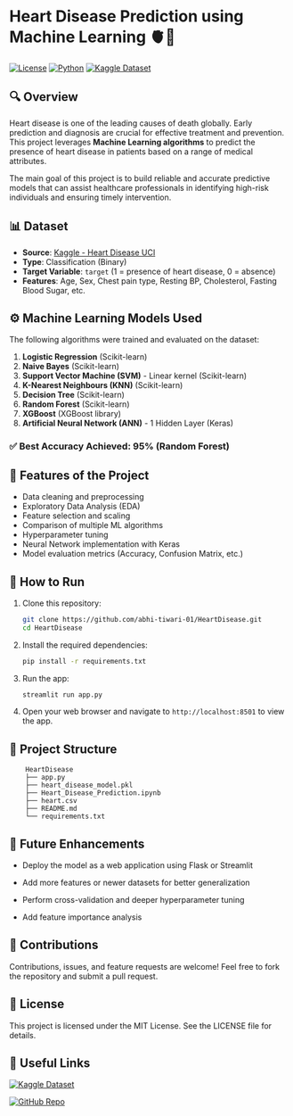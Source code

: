# Heart Disease Prediction using Machine Learning 🫀🤖

[![License](https://img.shields.io/badge/license-MIT-blue.svg)](LICENSE)
[![Python](https://img.shields.io/badge/python-3.7%2B-blue.svg)](https://www.python.org/)
[![Kaggle Dataset](https://img.shields.io/badge/Dataset-Kaggle-blue)](https://www.kaggle.com/ronitf/heart-disease-uci)

## 🔍 Overview

Heart disease is one of the leading causes of death globally. Early prediction and diagnosis are crucial for effective treatment and prevention. This project leverages **Machine Learning algorithms** to predict the presence of heart disease in patients based on a range of medical attributes.

The main goal of this project is to build reliable and accurate predictive models that can assist healthcare professionals in identifying high-risk individuals and ensuring timely intervention.

## 📊 Dataset

- **Source**: [Kaggle - Heart Disease UCI](https://www.kaggle.com/ronitf/heart-disease-uci)
- **Type**: Classification (Binary)
- **Target Variable**: `target` (1 = presence of heart disease, 0 = absence)
- **Features**: Age, Sex, Chest pain type, Resting BP, Cholesterol, Fasting Blood Sugar, etc.

## ⚙️ Machine Learning Models Used

The following algorithms were trained and evaluated on the dataset:

1. **Logistic Regression** (Scikit-learn)
2. **Naive Bayes** (Scikit-learn)
3. **Support Vector Machine (SVM)** - Linear kernel (Scikit-learn)
4. **K-Nearest Neighbours (KNN)** (Scikit-learn)
5. **Decision Tree** (Scikit-learn)
6. **Random Forest** (Scikit-learn)
7. **XGBoost** (XGBoost library)
8. **Artificial Neural Network (ANN)** - 1 Hidden Layer (Keras)

### ✅ Best Accuracy Achieved: **95%** (Random Forest)

## 📌 Features of the Project

- Data cleaning and preprocessing
- Exploratory Data Analysis (EDA)
- Feature selection and scaling
- Comparison of multiple ML algorithms
- Hyperparameter tuning
- Neural Network implementation with Keras
- Model evaluation metrics (Accuracy, Confusion Matrix, etc.)

## 🧪 How to Run

1. Clone this repository:
   ```bash
   git clone https://github.com/abhi-tiwari-01/HeartDisease.git
   cd HeartDisease
   ```

2. Install the required dependencies:
    ```bash
    pip install -r requirements.txt
    ```
3. Run the app:
    ```bash
    streamlit run app.py
    ```
4. Open your web browser and navigate to `http://localhost:8501` to view the app.

## 📁 Project Structure
```plaintext
    HeartDisease
    ├── app.py
    ├── heart_disease_model.pkl
    ├── Heart_Disease_Prediction.ipynb   
    ├── heart.csv                       
    ├── README.md                 
    └── requirements.txt               
```
## 🧠 Future Enhancements
- Deploy the model as a web application using Flask or Streamlit

- Add more features or newer datasets for better generalization

- Perform cross-validation and deeper hyperparameter tuning

- Add feature importance analysis

## 🤝 Contributions
Contributions, issues, and feature requests are welcome! Feel free to fork the repository and submit a pull request.

## 📄 License
This project is licensed under the MIT License. See the LICENSE file for details.

## 🔗 Useful Links
[![Kaggle Dataset](https://img.shields.io/badge/Dataset-Kaggle-blue)](https://www.kaggle.com/ronitf/heart-disease-uci)

[![GitHub Repo](https://img.shields.io/badge/Repo-GitHub-black?logo=github)](https://github.com/abhi-tiwari-01/HeartDisease)
